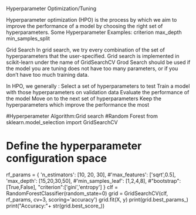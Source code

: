 Hyperparameter Optimization/Tuning

Hyperparameter optimization (HPO) is the process by which we aim to improve the performance of a model by choosing the right set of hyperparameters.
Some Hyperparameter Examples:
criterion
max_depth
min_samples_split


Grid Search
In grid search, we try every combination of the set of hyperparameters that the user-specified.
Grid search is implemented in scikit-learn under the name of GridSearchCV
Grod Search should be used if the model you are tuning does not have too many parameters, or if you don’t have too much training data.



 In HPO, we generally :
Select a set of hyperparameters to test
Train a model with those hyperparameters on validation data
Evaluate the performance of the model
Move on to the next set of hyperparameters
Keep the hyperparameters which improve the performance the most






#Hyperperameter Algorithm:Grid search
#Random Forest
from sklearn.model_selection import GridSearchCV
# Define the hyperparameter configuration space
rf_params = {
    'n_estimators': [10, 20, 30],
    #'max_features': ['sqrt',0.5],
    'max_depth': [15,20,30,50],
    #'min_samples_leaf': [1,2,4,8],
    #"bootstrap":[True,False],
    "criterion":['gini','entropy']
}
clf = RandomForestClassifier(random_state=0)
grid = GridSearchCV(clf, rf_params, cv=3, scoring='accuracy')
grid.fit(X, y)
print(grid.best_params_)
print("Accuracy:"+ str(grid.best_score_))
